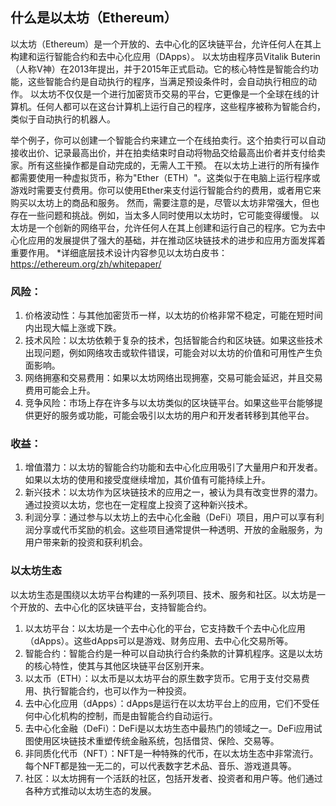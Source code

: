 ## 什么是以太坊（Ethereum）

以太坊（Ethereum）是一个开放的、去中心化的区块链平台，允许任何人在其上构建和运行智能合约和去中心化应用（DApps）。
以太坊由程序员Vitalik Buterin（人称V神）在2013年提出，并于2015年正式启动。它的核心特性是智能合约功能，这些智能合约是自动执行的程序，当满足预设条件时，会自动执行相应的动作。
以太坊不仅仅是一个进行加密货币交易的平台，它更像是一个全球在线的计算机。任何人都可以在这台计算机上运行自己的程序，这些程序被称为智能合约，类似于自动执行的机器人。

举个例子，你可以创建一个智能合约来建立一个在线拍卖行。这个拍卖行可以自动接收出价、记录最高出价，并在拍卖结束时自动将物品交给最高出价者并支付给卖家。所有这些操作都是自动完成的，无需人工干预。
在以太坊上进行的所有操作都需要使用一种虚拟货币，称为"Ether（ETH）"。这类似于在电脑上运行程序或游戏时需要支付费用。你可以使用Ether来支付运行智能合约的费用，或者用它来购买以太坊上的商品和服务。
然而，需要注意的是，尽管以太坊非常强大，但也存在一些问题和挑战。例如，当太多人同时使用以太坊时，它可能变得缓慢。
以太坊是一个创新的网络平台，允许任何人在其上创建和运行自己的程序。它为去中心化应用的发展提供了强大的基础，并在推动区块链技术的进步和应用方面发挥着重要作用。
*详细底层技术设计内容参见以太坊白皮书：https://ethereum.org/zh/whitepaper/

### 风险：
1. 价格波动性：与其他加密货币一样，以太坊的价格非常不稳定，可能在短时间内出现大幅上涨或下跌。
2. 技术风险：以太坊依赖于复杂的技术，包括智能合约和区块链。如果这些技术出现问题，例如网络攻击或软件错误，可能会对以太坊的价值和可用性产生负面影响。
3. 网络拥塞和交易费用：如果以太坊网络出现拥塞，交易可能会延迟，并且交易费用可能会上升。
4. 竞争风险：市场上存在许多与以太坊类似的区块链平台。如果这些平台能够提供更好的服务或功能，可能会吸引以太坊的用户和开发者转移到其他平台。

### 收益：
1. 增值潜力：以太坊的智能合约功能和去中心化应用吸引了大量用户和开发者。如果以太坊的使用和接受度继续增加，其价值有可能持续上升。
2. 新兴技术：以太坊作为区块链技术的应用之一，被认为具有改变世界的潜力。通过投资以太坊，您也在一定程度上投资了这种新兴技术。
3. 利润分享：通过参与以太坊上的去中心化金融（DeFi）项目，用户可以享有利润分享或代币奖励的机会。这些项目通常提供一种透明、开放的金融服务，为用户带来新的投资和获利机会。

### 以太坊生态
以太坊生态是围绕以太坊平台构建的一系列项目、技术、服务和社区。以太坊是一个开放的、去中心化的区块链平台，支持智能合约。

1. 以太坊平台：以太坊是一个去中心化的平台，它支持数千个去中心化应用（dApps）。这些dApps可以是游戏、财务应用、去中心化交易所等。
2. 智能合约：智能合约是一种可以自动执行合约条款的计算机程序。这是以太坊的核心特性，使其与其他区块链平台区别开来。
3. 以太币（ETH）：以太币是以太坊平台的原生数字货币。它用于支付交易费用、执行智能合约，也可以作为一种投资。
4. 去中心化应用（dApps）：dApps是运行在以太坊平台上的应用，它们不受任何中心化机构的控制，而是由智能合约自动运行。
5. 去中心化金融（DeFi）：DeFi是以太坊生态中最热门的领域之一。DeFi应用试图使用区块链技术重塑传统金融系统，包括借贷、保险、交易等。
6. 非同质化代币（NFT）：NFT是一种特殊的代币，在以太坊生态中非常流行。每个NFT都是独一无二的，可以代表数字艺术品、音乐、游戏道具等。
7. 社区：以太坊拥有一个活跃的社区，包括开发者、投资者和用户等。他们通过各种方式推动以太坊生态的发展。
